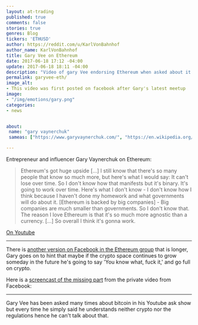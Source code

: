 ```yaml
---
layout: at-trading
published: true
comments: false
stories: true
genres: Blog
tickers: 'ETHUSD'
author: https://reddit.com/u/KarlVonBahnhof
author_name: KarlVonBahnhof
title: Gary Vee on Ethereum
date: 2017-06-18 17:12 -04:00
update: 2017-06-18 18:11 -04:00
description: "Video of gary Vee endorsing Ethereum when asked about it by a fan."
permalink: garyvee-eth/
image_alt:
- This video was first posted on facebook after Gary's latest meetup
image:
- "/img/emotions/gary.png"
categories:
- news


about:
 name: "gary vaynerchuk"
 sameas: ["https://www.garyvaynerchuk.com/", "https://en.wikipedia.org/wiki/Gary_Vaynerchuk", "https://www.youtube.com/channel/UCctXZhXmG-kf3tlIXgVZUlw"]

---
```


Entrepreneur and influencer Gary Vaynerchuk on Ethereum:

> Ethereum's got huge upside [...] I still know that there's so many people that know so much more, but here's what I would say: It can't lose over time. So I don't know how that manifests but it's binary. It's going to work over time. Here's what I don't know - I don't know how I think because I haven't done my homework and what governments will do about it. [Ethereum is backed by big companies] - Big companies are much smaller than governments. So I don't know that. The reason I love Ethereum is that it's so much more agnostic than a currency. [...] So overall I think it's gonna work.

[On Youtube](https://youtu.be/mkR4-ZDAWcI)


<amp-youtube data-videoid="mkR4-ZDAWcI" layout="responsive" width="700" height="360"></amp-youtube>

<hr>


There is [another version on Facebook in the Ethereum group](https://www.facebook.com/groups/Ethereum/permalink/1221683854624326/) that is longer, Gary goes on to hint that maybe if the crypto space continues to grow someday in the future he's going to say 'You know what, fuck it,' and go full on crypto.

Here is a [screencast of the missing part](http://www.dailymotion.com/video/x5r4p9h) from the private video from Facebook:

<amp-dailymotion data-videoid="x5r4p9h" layout="responsive" width="700" height="360"></amp-dailymotion>

<hr>

Gary Vee has been asked many times about bitcoin in his Youtube ask show but every time he simply said he understands neither crypto nor the regulations hence he can't talk about that.
